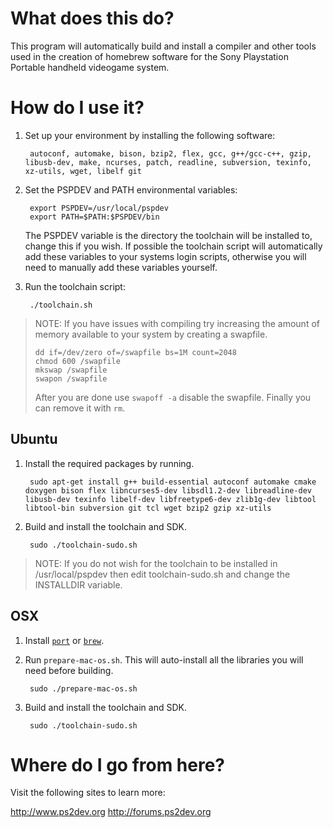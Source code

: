 What does this do?
==================

This program will automatically build and install a compiler and other tools used in the creation of homebrew software for the Sony Playstation Portable handheld videogame system.

How do I use it?
==================

1. Set up your environment by installing the following software:

        autoconf, automake, bison, bzip2, flex, gcc, g++/gcc-c++, gzip, libusb-dev, make, ncurses, patch, readline, subversion, texinfo, xz-utils, wget, libelf git

2. Set the PSPDEV and PATH environmental variables:

        export PSPDEV=/usr/local/pspdev
        export PATH=$PATH:$PSPDEV/bin

    The PSPDEV variable is the directory the toolchain will be installed to, change this if you wish. If possible the toolchain script will automatically add these variables to your systems login scripts, otherwise you will need to manually add these variables yourself.

3. Run the toolchain script:

        ./toolchain.sh

> NOTE: If you have issues with compiling try increasing the amount of memory
> available to your system by creating a swapfile.
>
>     dd if=/dev/zero of=/swapfile bs=1M count=2048
>     chmod 600 /swapfile
>     mkswap /swapfile
>     swapon /swapfile
>
> After you are done use `swapoff -a` disable the swapfile. Finally you can
> remove it with `rm`.

Ubuntu
------

1. Install the required packages by running.

        sudo apt-get install g++ build-essential autoconf automake cmake doxygen bison flex libncurses5-dev libsdl1.2-dev libreadline-dev libusb-dev texinfo libelf-dev libfreetype6-dev zlib1g-dev libtool libtool-bin subversion git tcl wget bzip2 gzip xz-utils

2. Build and install the toolchain and SDK.

        sudo ./toolchain-sudo.sh
 
> NOTE: If you do not wish for the toolchain to be installed in /usr/local/pspdev then edit toolchain-sudo.sh and change the INSTALLDIR variable.

OSX
---

1. Install [`port`][MacPorts] or [`brew`][HomeBrew].
2. Run `prepare-mac-os.sh`. This will auto-install all the libraries you will need before building.
        
        sudo ./prepare-mac-os.sh

3. Build and install the toolchain and SDK.
        
        sudo ./toolchain-sudo.sh

Where do I go from here?
========================

Visit the following sites to learn more:

http://www.ps2dev.org
http://forums.ps2dev.org

[MacPorts]: http://www.macports.org/
[HomeBrew]: http://brew.sh/
